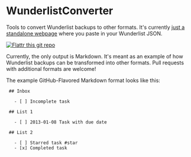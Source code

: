 WunderlistConverter
===================

Tools to convert Wunderlist backups to other formats.  It's currently [just a standalone webpage](http://benjaminoakes.github.io/WunderlistConverter/) where you paste in your Wunderlist JSON.

[
![Flattr this git repo](https://api.flattr.com/button/flattr-badge-large.png)
](https://flattr.com/submit/auto?user_id=benjaminoakes&url=https://github.com/benjaminoakes/WunderlistConverter&title=maid&language=en_GB&tags=github&category=software)

Currently, the only output is Markdown.  It's meant as an example of how Wunderlist backups can be transformed into other formats.  Pull requests with additional formats are welcome!

The example GitHub-Flavored Markdown format looks like this:

     ## Inbox

       - [ ] Incomplete task

     ## List 1
     
       - [ ] 2013-01-08 Task with due date

     ## List 2

       - [ ] Starred task #star
       - [x] Completed task
